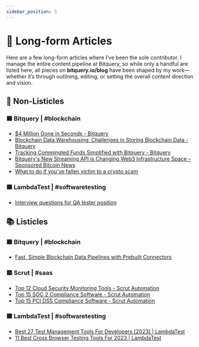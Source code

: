 ```yaml
---
sidebar_position: 3
---
```


# 📝 Long-form Articles

Here are a few long-form articles where I’ve been the sole contributor. I manage the entire content pipeline at Bitquery, so while only a handful are listed here, all pieces on **bitquery.io/blog** have been shaped by my work—whether it’s through outlining, editing, or setting the overall content direction and vision.

## 📝 **Non-Listicles**

### 🟦 Bitquery | #blockchain

- [$4 Million Gone in Seconds - Bitquery](https://bitquery.io/blog/4-million-gone-in-seconds)
- [Blockchain Data Warehousing: Challenges in Storing Blockchain Data - Bitquery](https://bitquery.io/blog/blockchain-data-warehousing)
- [Tracking Commingled Funds Simplified with Bitquery - Bitquery](https://bitquery.io/blog/tracking-commingled-funds-simplified-bitquery)
- [Bitquery's New Streaming API is Changing Web3 Infrastructure Space – Sponsored Bitcoin News](https://news.bitcoin.com/bitquerys-new-streaming-api-is-changing-web3-infrastructure-space/)
- [What to do if you've fallen victim to a crypto scam](https://community.bitquery.io/t/what-to-do-if-youve-fallen-victim-to-a-crypto-scam/1389?u=divya)

### 🟩 LambdaTest | #softwaretesting

- [Interview questions for QA tester position](https://testvox.com/interview-questions-to-onboard-a-qa/)

## 📚 **Listicles**

### 🟦 Bitquery | #blockchain

- [Fast, Simple Blockchain Data Pipelines with Prebuilt Connectors](https://www.linkedin.com/pulse/fast-simple-blockchain-data-pipelines-prebuilt-connectors-bitquery-9fxtc/?trackingId=CgrIfADxT5ODCC5XkmnVOw%3D%3D)

### 🟨 Scrut | #saas

- [Top 12 Cloud Security Monitoring Tools - Scrut Automation](https://www.scrut.io/post/best-cloud-security-monitoring-tools)
- [Top 15 SOC 2 Compliance Software - Scrut Automation](https://www.scrut.io/post/soc-2-compliance-software)
- [Top 15 PCI DSS Compliance Software - Scrut Automation](https://www.scrut.io/post/pci-dss-compliance-software)

### 🟩 LambdaTest | #softwaretesting

- [Best 27 Test Management Tools For Developers [2023] | LambdaTest](https://www.lambdatest.com/blog/best-test-management-tools/)
- [11 Best Cross Browser Testing Tools For 2023 | LambdaTest](https://www.lambdatest.com/blog/cross-browser-testing-tools/?utm_source=Coding_Jag&utm_medium=linkedin&utm_campaign=Coding_jag_124)
